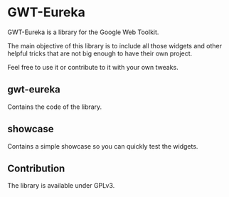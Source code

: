 # GWT-Eureka #

GWT-Eureka is a library for the Google Web Toolkit. 

The main objective of this library is to include all those widgets and other helpful tricks that are not big enough to have their own project.

Feel free to use it or contribute to it with your own tweaks.

## gwt-eureka ##

Contains the code of the library.

## showcase ##

Contains a simple showcase so you can quickly test the widgets.

## Contribution ##

The library is available under GPLv3.